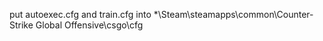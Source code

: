 put autoexec.cfg and train.cfg into *\Steam\steamapps\common\Counter-Strike Global Offensive\csgo\cfg